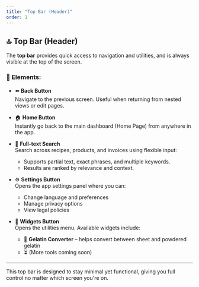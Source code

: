 ```yaml
---
title: "Top Bar (Header)"
order: 1
---
```


## 🔝 Top Bar (Header)

The **top bar** provides quick access to navigation and utilities, and is always visible at the top of the screen.

### 🧭 Elements:

- ⬅️ **Back Button**  
  Navigate to the previous screen. Useful when returning from nested views or edit pages.

- 🏠 **Home Button**  
  Instantly go back to the main dashboard (Home Page) from anywhere in the app.

- 🔎 **Full-text Search**  
  Search across recipes, products, and invoices using flexible input:  
  - Supports partial text, exact phrases, and multiple keywords.  
  - Results are ranked by relevance and context.

- ⚙️ **Settings Button**  
  Opens the app settings panel where you can:  
  - Change language and preferences  
  - Manage privacy options  
  - View legal policies

- 🧩 **Widgets Button**  
  Opens the utilities menu. Available widgets include:  
  - 🧬 **Gelatin Converter** – helps convert between sheet and powdered gelatin  
  - ⏳ (More tools coming soon)

---

This top bar is designed to stay minimal yet functional, giving you full control no matter which screen you're on.
